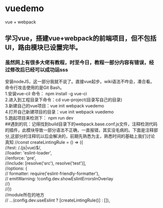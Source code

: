 # vuedemo
vue + webpack
## 学习vue，搭建vue+webpack的前端项目，但不包括UI，路由模块已设置完毕。
###   虽然网上有很多大佬有教程，时至今日，教程一部分内容有错误，经过修改后已经可以成功运sss
安装nodeJS，这一部分我就不说了。直接vue起步。wiki语法不咋会，凑合看。命令行攻击使用的是Git Bash。  
  1.安装vue-cil 命令： npm install -g vue-ci          
  2.进入到工程目录下命令：cd  vue-project(目录写自己的目录)    
  3.新建自己的vue项目：vue init webpack vuedemo    
  4.打开自己新建项目的目录：vue init webpack vuedemo    
  5.跑起项目来检测下： npm run dev    
##遇到的坑：记得找到build目录下的webpack.base.conf.js文件，注释检测代码的插件，此模块导致一部分语法不正确，一直报错，其实没毛病的。下面是注释部分,这部分的注释坑以后会解决的，前期先熟悉为主，熟悉时间的基础上我们讨论真知
//const createLintingRule = () => ({      
//test: /\.(js|vue)$/,   
//loader: 'eslint-loader',  
//enforce: 'pre',  
//include: [resolve('src'), resolve('test')],  
//options: {  
//  formatter: require('eslint-friendly-formatter'),  
//  emitWarning: !config.dev.showEslintErrorsInOverlay  
//}  
//})  
//module所在的地方  
//   ...(config.dev.useEslint ? [createLintingRule()] : []),  
